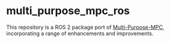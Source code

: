 # multi_purpose_mpc_ros

This repository is a ROS 2 package port of [Multi-Purpose-MPC](https://github.com/matssteinweg/Multi-Purpose-MPC), incorporating a range of enhancements and improvements.
